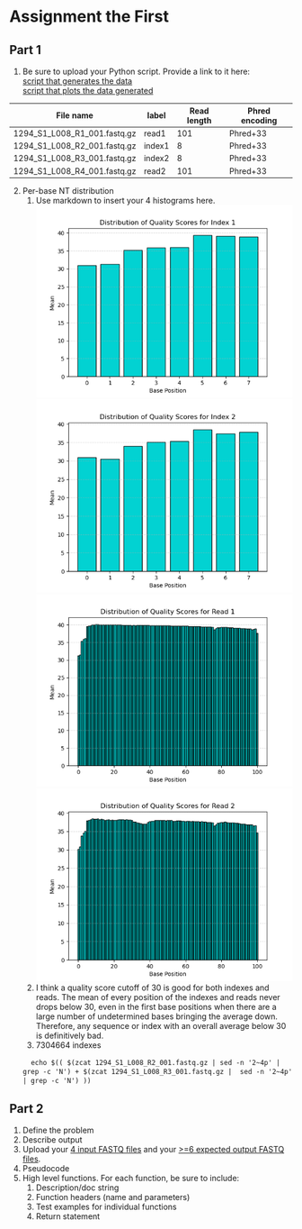 # Assignment the First

## Part 1
1. Be sure to upload your Python script. Provide a link to it here:  
   [script that generates the data](./histogram_generator_part1.py)  
   [script that plots the data generated](histogram_generator_part2.py)

| File name | label | Read length | Phred encoding |
|---|---|---|---|
| 1294_S1_L008_R1_001.fastq.gz | read1 | 101 | Phred+33 |
| 1294_S1_L008_R2_001.fastq.gz | index1 | 8 | Phred+33 |
| 1294_S1_L008_R3_001.fastq.gz | index2 | 8 | Phred+33 |
| 1294_S1_L008_R4_001.fastq.gz | read2 | 101 | Phred+33 |

2. Per-base NT distribution
    1. Use markdown to insert your 4 histograms here.
    ![read1histogram](./histograms/idx1.png)
    ![read1histogram](./histograms/idx2.png)
    ![read1histogram](./histograms/r1.png)
    ![read1histogram](./histograms/r2.png)
    2. I think a quality score cutoff of 30 is good for both indexes and reads. The mean of every position of the indexes and reads never drops below 30, even in the first base positions when there are a large number of undetermined bases bringing the average down. Therefore, any sequence or index with an overall average below 30 is definitively bad. 
    3. 7304664 indexes
    ```
      echo $(( $(zcat 1294_S1_L008_R2_001.fastq.gz | sed -n '2~4p' | grep -c 'N') + $(zcat 1294_S1_L008_R3_001.fastq.gz |  sed -n '2~4p' | grep -c 'N') ))
    ```
    
## Part 2
1. Define the problem
2. Describe output
3. Upload your [4 input FASTQ files](../TEST-input_FASTQ) and your [>=6 expected output FASTQ files](../TEST-output_FASTQ).
4. Pseudocode
5. High level functions. For each function, be sure to include:
    1. Description/doc string
    2. Function headers (name and parameters)
    3. Test examples for individual functions
    4. Return statement
